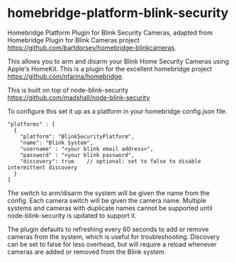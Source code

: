 # homebridge-platform-blink-security

Homebridge Platform Plugin for Blink Security Cameras, adapted from Homebridge Plugin for Blink Cameras project https://github.com/bartdorsey/homebridge-blinkcameras.

This allows you to arm and disarm your Blink Home Security Cameras using Apple's HomeKit. This is a plugin for the excellent homebridge project https://github.com/nfarina/homebridge.  

This is built on top of node-blink-security https://github.com/madshall/node-blink-security

To configure this set it up as a platform in your homebridge config.json file.

    "platforms" : [
      {
        "platform": "BlinkSecurityPlatform",
        "name": "Blink System",
        "username" : "<your blink email address>",
        "password" : "<your blink password",
        "discovery": true    // optional: set to false to disable intermittent discovery
      }
    ]

The switch to arm/disarm the system will be given the name from the config. Each camera switch will be given the camera name. Multiple systems and cameras with duplicate names cannot be supported until node-blink-security is updated to support it.

The plugin defaults to refreshing every 60 seconds to add or remove cameras from the system, which is useful for troubleshooting. Discovery can be set to false for less overhead, but will require a reload whenever cameras are added or removed from the Blink system.
